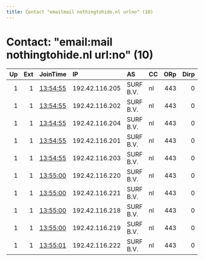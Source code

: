```yaml
---
title: Contact "emailmail nothingtohide.nl urlno" (10)
---
```


# Contact: "email:mail nothingtohide.nl url:no" (10)

|   Up |   Ext | JoinTime                                                                                              | IP             | AS        | CC   |   ORp |   Dirp | OS   | Version   | Nickname   |   eFamMembers |
|-----:|------:|:------------------------------------------------------------------------------------------------------|:---------------|:----------|:-----|------:|-------:|:-----|:----------|:-----------|--------------:|
|    1 |     1 | [13:54:55](https://nusenu.github.io/OrNetStats/w/relay/7F9B6D6FF1036DCBC432FF7EEB8EF92C4DC77F39.html) | 192.42.116.205 | SURF B.V. | nl   |   443 |      0 | BSD  | 0.4.7.12  | NTH25      |            48 |
|    1 |     1 | [13:54:55](https://nusenu.github.io/OrNetStats/w/relay/99D65135D343EB8549B2D46C4EF8CA71C6C91ADD.html) | 192.42.116.202 | SURF B.V. | nl   |   443 |      0 | BSD  | 0.4.7.12  | NTH22      |            48 |
|    1 |     1 | [13:54:55](https://nusenu.github.io/OrNetStats/w/relay/9D41E0DD53836F57A55052E27A65271FD419F554.html) | 192.42.116.204 | SURF B.V. | nl   |   443 |      0 | BSD  | 0.4.7.12  | NTH24      |            48 |
|    1 |     1 | [13:54:55](https://nusenu.github.io/OrNetStats/w/relay/BD50D26C4F6D4A33769C1E18AD0CFB1306415227.html) | 192.42.116.201 | SURF B.V. | nl   |   443 |      0 | BSD  | 0.4.7.12  | NTH21      |            48 |
|    1 |     1 | [13:54:55](https://nusenu.github.io/OrNetStats/w/relay/CDC93EE3C0DD5193B6539035D079CDC9FE060448.html) | 192.42.116.203 | SURF B.V. | nl   |   443 |      0 | BSD  | 0.4.7.12  | NTH23      |            48 |
|    1 |     1 | [13:55:00](https://nusenu.github.io/OrNetStats/w/relay/23CA3FF02E79B18D0664C06CB7356E7385F37311.html) | 192.42.116.220 | SURF B.V. | nl   |   443 |      0 | BSD  | 0.4.7.12  | NTH28      |            48 |
|    1 |     1 | [13:55:00](https://nusenu.github.io/OrNetStats/w/relay/A00AC05BA84E2480CAB5765EA7ABFCB17CED0AE4.html) | 192.42.116.221 | SURF B.V. | nl   |   443 |      0 | BSD  | 0.4.7.12  | NTH29      |            48 |
|    1 |     1 | [13:55:00](https://nusenu.github.io/OrNetStats/w/relay/B073C253446AD0683CBD31A20A76109AEF177FC9.html) | 192.42.116.218 | SURF B.V. | nl   |   443 |      0 | BSD  | 0.4.7.12  | NTH26      |            48 |
|    1 |     1 | [13:55:00](https://nusenu.github.io/OrNetStats/w/relay/E72F2B870D2E623655ED302B6256FD3C184BB0EB.html) | 192.42.116.219 | SURF B.V. | nl   |   443 |      0 | BSD  | 0.4.7.12  | NTH27      |            48 |
|    1 |     1 | [13:55:01](https://nusenu.github.io/OrNetStats/w/relay/55695AD64063F68E54806ECA7068ECA187D411F4.html) | 192.42.116.222 | SURF B.V. | nl   |   443 |      0 | BSD  | 0.4.7.12  | NTH30      |            48 |
